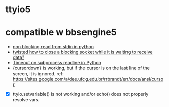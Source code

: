 # ttyio5
# compatible w bbsengine5

- [non blocking read from stdin in python](https://repolinux.wordpress.com/2012/10/09/non-blocking-read-from-stdin-in-python/)
- [twisted how to close a blocking socket while it is waiting to receive data?](https://www.py4u.net/discuss/208507)
- [Timeout on subprocess readline in Python](https://stackoverflow.com/questions/10756383/timeout-on-subprocess-readline-in-python)
- {cursordown} is working, but if the cursor is on the last line of the screen, it is ignored. ref: https://sites.google.com/a/dee.ufcg.edu.br/rrbrandt/en/docs/ansi/cursor
- [x] ttyio.setvariable() is not working and/or echo() does not properly resolve vars.
